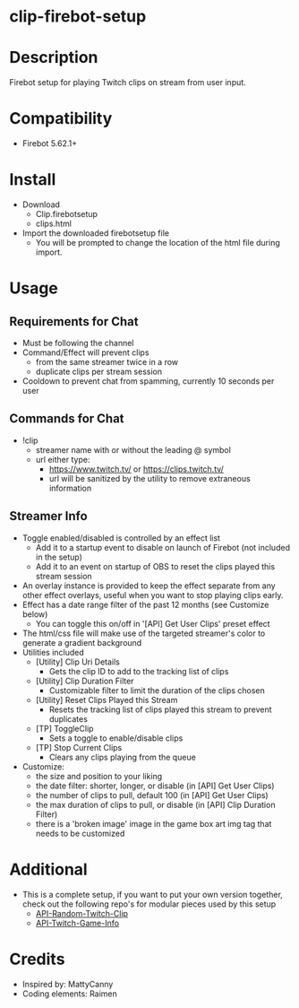 # clip-firebot-setup

# Description
Firebot setup for playing Twitch clips on stream from user input.

# Compatibility
- Firebot 5.62.1+

# Install
+ Download
  + Clip.firebotsetup
  + clips.html
+ Import the downloaded firebotsetup file
  + You will be prompted to change the location of the html file during import.

# Usage

## Requirements for Chat
+ Must be following the channel
+ Command/Effect will prevent clips 
  + from the same streamer twice in a row
  + duplicate clips per stream session
+ Cooldown to prevent chat from spamming, currently 10 seconds per user

## Commands for Chat
+ !clip 
  + streamer name with or without the leading @ symbol
  + url either type:
    + https://www.twitch.tv/ or https://clips.twitch.tv/
    + url will be sanitized by the utility to remove extraneous information

## Streamer Info
+ Toggle enabled/disabled is controlled by an effect list
  + Add it to a startup event to disable on launch of Firebot (not included in the setup)
  + Add it to an event on startup of OBS to reset the clips played this stream session
+ An overlay instance is provided to keep the effect separate from any other effect overlays, useful when you want to stop playing clips early.
+ Effect has a date range filter of the past 12 months (see Customize below)
  + You can toggle this on/off in '[API] Get User Clips' preset effect
+ The html/css file will make use of the targeted streamer's color to generate a gradient background
+ Utilities included
  + [Utility] Clip Uri Details
    + Gets the clip ID to add to the tracking list of clips
  + [Utility] Clip Duration Filter
    + Customizable filter to limit the duration of the clips chosen
  + [Utility] Reset Clips Played this Stream
    + Resets the tracking list of clips played this stream to prevent duplicates
  + [TP] ToggleClip
    + Sets a toggle to enable/disable clips
  + [TP] Stop Current Clips
    + Clears any clips playing from the queue
+ Customize:
  + the size and position to your liking
  + the date filter: shorter, longer, or disable (in [API] Get User Clips)
  + the number of clips to pull, default 100 (in [API] Get User Clips)
  + the max duration of clips to pull, or disable (in [API] Clip Duration Filter)
  + there is a 'broken image' image in the game box art img tag that needs to be customized

# Additional
+ This is a complete setup, if you want to put your own version together, check out the following repo's for modular pieces used by this setup
  + [API-Random-Twitch-Clip](https://github.com/arblane/API-Random-Twitch-Clip)
  + [API-Twitch-Game-Info](https://github.com/arblane/API-Twitch-Game-Info)

# Credits
+ Inspired by: MattyCanny
+ Coding elements: Raimen
